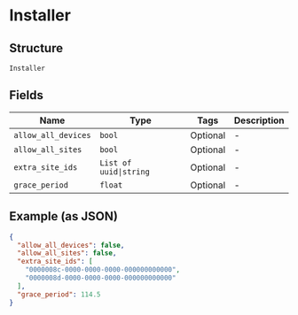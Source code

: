 
# Installer

## Structure

`Installer`

## Fields

| Name | Type | Tags | Description |
|  --- | --- | --- | --- |
| `allow_all_devices` | `bool` | Optional | - |
| `allow_all_sites` | `bool` | Optional | - |
| `extra_site_ids` | `List of uuid\|string` | Optional | - |
| `grace_period` | `float` | Optional | - |

## Example (as JSON)

```json
{
  "allow_all_devices": false,
  "allow_all_sites": false,
  "extra_site_ids": [
    "0000008c-0000-0000-0000-000000000000",
    "0000008d-0000-0000-0000-000000000000"
  ],
  "grace_period": 114.5
}
```

